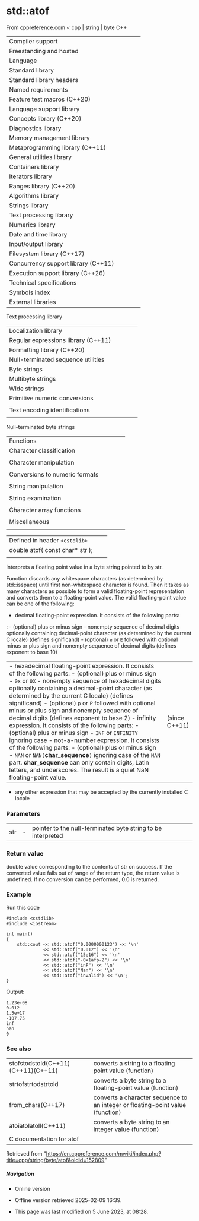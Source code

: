 # std::atof

From cppreference.com
< cpp‎ | string‎ | byte
C++

|  |  |  |  |  |
| --- | --- | --- | --- | --- |
| Compiler support | | | | |
| Freestanding and hosted | | | | |
| Language | | | | |
| Standard library | | | | |
| Standard library headers | | | | |
| Named requirements | | | | |
| Feature test macros (C++20) | | | | |
| Language support library | | | | |
| Concepts library (C++20) | | | | |
| Diagnostics library | | | | |
| Memory management library | | | | |
| Metaprogramming library (C++11) | | | | |
| General utilities library | | | | |
| Containers library | | | | |
| Iterators library | | | | |
| Ranges library (C++20) | | | | |
| Algorithms library | | | | |
| Strings library | | | | |
| Text processing library | | | | |
| Numerics library | | | | |
| Date and time library | | | | |
| Input/output library | | | | |
| Filesystem library (C++17) | | | | |
| Concurrency support library (C++11) | | | | |
| Execution support library (C++26) | | | | |
| Technical specifications | | | | |
| Symbols index | | | | |
| External libraries | | | | |

Text processing library

|  |  |  |  |  |
| --- | --- | --- | --- | --- |
| Localization library | | | | |
| Regular expressions library (C++11) | | | | |
| Formatting library (C++20) | | | | |
| Null-terminated sequence utilities | | | | |
| Byte strings | | | | |
| Multibyte strings | | | | |
| Wide strings | | | | |
| Primitive numeric conversions | | | | |
| |  |  |  |  |  | | --- | --- | --- | --- | --- | | to_chars(C++17) | | | | | | to_chars_result(C++17) | | | | | | from_chars(C++17) | | | | | | from_chars_result(C++17) | | | | | | chars_format(C++17) | | | | | |
| Text encoding identifications | | | | |
| |  |  |  |  |  | | --- | --- | --- | --- | --- | | text_encoding(C++26) | | | | | |

Null-terminated byte strings

|  |  |  |  |  |
| --- | --- | --- | --- | --- |
| Functions | | | | |
| Character classification | | | | |
| |  |  |  |  |  | | --- | --- | --- | --- | --- | | isalnum | | | | | | isalpha | | | | | | islower | | | | | | isupper | | | | | | isdigit | | | | | | isxdigit | | | | | | |  |  |  |  |  | | --- | --- | --- | --- | --- | | isblank(C++11) | | | | | | iscntrl | | | | | | isgraph | | | | | | isspace | | | | | | isprint | | | | | | ispunct | | | | | |
| Character manipulation | | | | |
| |  |  |  |  |  | | --- | --- | --- | --- | --- | | tolower | | | | | | |  |  |  |  |  | | --- | --- | --- | --- | --- | | toupper | | | | | |
| Conversions to numeric formats | | | | |
| |  |  |  |  |  | | --- | --- | --- | --- | --- | | ****atof**** | | | | | | atoiatolatoll(C++11) | | | | | | strtolstrtoll(C++11) | | | | | |  | | | | | | |  |  |  |  |  | | --- | --- | --- | --- | --- | | strtoulstrtoull(C++11) | | | | | | strtofstrtodstrtold(C++11)(C++11) | | | | | | strtoimaxstrtouimax(C++11)(C++11) | | | | | |
| String manipulation | | | | |
| |  |  |  |  |  | | --- | --- | --- | --- | --- | | strcpy | | | | | | strncpy | | | | | | strxfrm | | | | | | |  |  |  |  |  | | --- | --- | --- | --- | --- | | strcat | | | | | | strncat | | | | | |  | | | | | |
| String examination | | | | |
| |  |  |  |  |  | | --- | --- | --- | --- | --- | | strlen | | | | | | strcmp | | | | | | strncmp | | | | | | strcoll | | | | | | strchr | | | | | | strrchr | | | | | | |  |  |  |  |  | | --- | --- | --- | --- | --- | | strspn | | | | | | strcspn | | | | | | strpbrk | | | | | | strstr | | | | | | strtok | | | | | |  | | | | | |
| Character array functions | | | | |
| |  |  |  |  |  | | --- | --- | --- | --- | --- | | memchr | | | | | | memcmp | | | | | | memset | | | | | | |  |  |  |  |  | | --- | --- | --- | --- | --- | | memcpy | | | | | | memmove | | | | | |  | | | | | |
| Miscellaneous | | | | |
| |  |  |  |  |  | | --- | --- | --- | --- | --- | | strerror | | | | | |

|  |  |  |
| --- | --- | --- |
| Defined in header `<cstdlib>` |  |  |
| double atof( const char\* str ); |  |  |
|  |  |  |

Interprets a floating point value in a byte string pointed to by str.

Function discards any whitespace characters (as determined by std::isspace) until first non-whitespace character is found. Then it takes as many characters as possible to form a valid floating-point representation and converts them to a floating-point value. The valid floating-point value can be one of the following:

- decimal floating-point expression. It consists of the following parts:

:   - (optional) plus or minus sign
    - nonempty sequence of decimal digits optionally containing decimal-point character (as determined by the current C locale) (defines significand)
    - (optional) `e` or `E` followed with optional minus or plus sign and nonempty sequence of decimal digits (defines exponent to base 10)

|  |  |
| --- | --- |
| - hexadecimal floating-point expression. It consists of the following parts:   - (optional) plus or minus sign - `0x` or `0X` - nonempty sequence of hexadecimal digits optionally containing a decimal-point character (as determined by the current C locale) (defines significand) - (optional) `p` or `P` followed with optional minus or plus sign and nonempty sequence of decimal digits (defines exponent to base 2)   - infinity expression. It consists of the following parts:   - (optional) plus or minus sign - `INF` or `INFINITY` ignoring case   - not-a-number expression. It consists of the following parts:   - (optional) plus or minus sign - `NAN` or `NAN(`**char_sequence**`)` ignoring case of the `NAN` part. **char_sequence** can only contain digits, Latin letters, and underscores. The result is a quiet NaN floating-point value. | (since C++11) |

- any other expression that may be accepted by the currently installed C locale

### Parameters

|  |  |  |
| --- | --- | --- |
| str | - | pointer to the null-terminated byte string to be interpreted |

### Return value

double value corresponding to the contents of str on success. If the converted value falls out of range of the return type, the return value is undefined. If no conversion can be performed, 0.0 is returned.

### Example

Run this code

```
#include <cstdlib>
#include <iostream>
 
int main()
{
    std::cout << std::atof("0.0000000123") << '\n'
              << std::atof("0.012") << '\n'
              << std::atof("15e16") << '\n'
              << std::atof("-0x1afp-2") << '\n'
              << std::atof("inF") << '\n'
              << std::atof("Nan") << '\n'
              << std::atof("invalid") << '\n';
}

```

Output:

```
1.23e-08
0.012
1.5e+17
-107.75
inf
nan
0

```

### See also

|  |  |
| --- | --- |
| stofstodstold(C++11)(C++11)(C++11) | converts a string to a floating point value   (function) |
| strtofstrtodstrtold | converts a byte string to a floating-point value   (function) |
| from_chars(C++17) | converts a character sequence to an integer or floating-point value   (function) |
| atoiatolatoll(C++11) | converts a byte string to an integer value   (function) |
| C documentation for atof | |

Retrieved from "<https://en.cppreference.com/mwiki/index.php?title=cpp/string/byte/atof&oldid=152809>"

##### Navigation

- Online version
- Offline version retrieved 2025-02-09 16:39.

- This page was last modified on 5 June 2023, at 08:28.